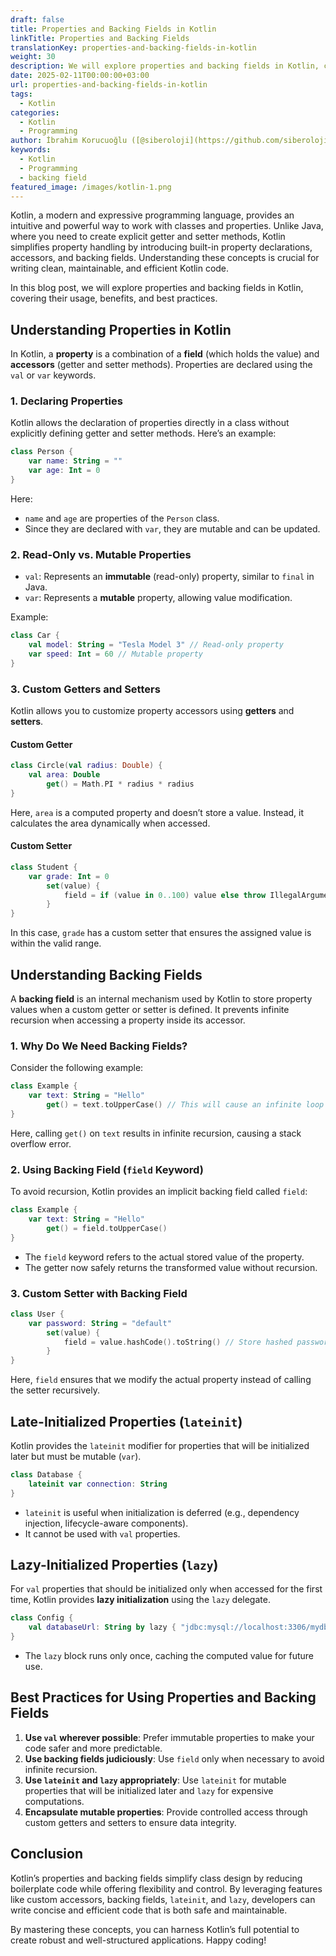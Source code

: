 ```yaml
---
draft: false
title: Properties and Backing Fields in Kotlin
linkTitle: Properties and Backing Fields
translationKey: properties-and-backing-fields-in-kotlin
weight: 30
description: We will explore properties and backing fields in Kotlin, covering their usage, benefits, and best practices.
date: 2025-02-11T00:00:00+03:00
url: properties-and-backing-fields-in-kotlin
tags:
  - Kotlin
categories:
  - Kotlin
  - Programming
author: İbrahim Korucuoğlu ([@siberoloji](https://github.com/siberoloji))
keywords:
  - Kotlin
  - Programming
  - backing field
featured_image: /images/kotlin-1.png
---
```

Kotlin, a modern and expressive programming language, provides an intuitive and powerful way to work with classes and properties. Unlike Java, where you need to create explicit getter and setter methods, Kotlin simplifies property handling by introducing built-in property declarations, accessors, and backing fields. Understanding these concepts is crucial for writing clean, maintainable, and efficient Kotlin code.

In this blog post, we will explore properties and backing fields in Kotlin, covering their usage, benefits, and best practices.

## Understanding Properties in Kotlin

In Kotlin, a **property** is a combination of a **field** (which holds the value) and **accessors** (getter and setter methods). Properties are declared using the `val` or `var` keywords.

### 1. Declaring Properties

Kotlin allows the declaration of properties directly in a class without explicitly defining getter and setter methods. Here’s an example:

```kotlin
class Person {
    var name: String = ""
    var age: Int = 0
}
```

Here:

- `name` and `age` are properties of the `Person` class.
- Since they are declared with `var`, they are mutable and can be updated.

### 2. Read-Only vs. Mutable Properties

- `val`: Represents an **immutable** (read-only) property, similar to `final` in Java.
- `var`: Represents a **mutable** property, allowing value modification.

Example:

```kotlin
class Car {
    val model: String = "Tesla Model 3" // Read-only property
    var speed: Int = 60 // Mutable property
}
```

### 3. Custom Getters and Setters

Kotlin allows you to customize property accessors using **getters** and **setters**.

#### Custom Getter

```kotlin
class Circle(val radius: Double) {
    val area: Double
        get() = Math.PI * radius * radius
}
```

Here, `area` is a computed property and doesn’t store a value. Instead, it calculates the area dynamically when accessed.

#### Custom Setter

```kotlin
class Student {
    var grade: Int = 0
        set(value) {
            field = if (value in 0..100) value else throw IllegalArgumentException("Grade must be between 0 and 100")
        }
}
```

In this case, `grade` has a custom setter that ensures the assigned value is within the valid range.

## Understanding Backing Fields

A **backing field** is an internal mechanism used by Kotlin to store property values when a custom getter or setter is defined. It prevents infinite recursion when accessing a property inside its accessor.

### 1. Why Do We Need Backing Fields?

Consider the following example:

```kotlin
class Example {
    var text: String = "Hello"
        get() = text.toUpperCase() // This will cause an infinite loop
}
```

Here, calling `get()` on `text` results in infinite recursion, causing a stack overflow error.

### 2. Using Backing Field (`field` Keyword)

To avoid recursion, Kotlin provides an implicit backing field called `field`:

```kotlin
class Example {
    var text: String = "Hello"
        get() = field.toUpperCase()
}
```

- The `field` keyword refers to the actual stored value of the property.
- The getter now safely returns the transformed value without recursion.

### 3. Custom Setter with Backing Field

```kotlin
class User {
    var password: String = "default"
        set(value) {
            field = value.hashCode().toString() // Store hashed password instead of plain text
        }
}
```

Here, `field` ensures that we modify the actual property instead of calling the setter recursively.

## Late-Initialized Properties (`lateinit`)

Kotlin provides the `lateinit` modifier for properties that will be initialized later but must be mutable (`var`).

```kotlin
class Database {
    lateinit var connection: String
}
```

- `lateinit` is useful when initialization is deferred (e.g., dependency injection, lifecycle-aware components).
- It cannot be used with `val` properties.

## Lazy-Initialized Properties (`lazy`)

For `val` properties that should be initialized only when accessed for the first time, Kotlin provides **lazy initialization** using the `lazy` delegate.

```kotlin
class Config {
    val databaseUrl: String by lazy { "jdbc:mysql://localhost:3306/mydb" }
}
```

- The `lazy` block runs only once, caching the computed value for future use.

## Best Practices for Using Properties and Backing Fields

1. **Use `val` wherever possible**: Prefer immutable properties to make your code safer and more predictable.
2. **Use backing fields judiciously**: Use `field` only when necessary to avoid infinite recursion.
3. **Use `lateinit` and `lazy` appropriately**: Use `lateinit` for mutable properties that will be initialized later and `lazy` for expensive computations.
4. **Encapsulate mutable properties**: Provide controlled access through custom getters and setters to ensure data integrity.

## Conclusion

Kotlin’s properties and backing fields simplify class design by reducing boilerplate code while offering flexibility and control. By leveraging features like custom accessors, backing fields, `lateinit`, and `lazy`, developers can write concise and efficient code that is both safe and maintainable.

By mastering these concepts, you can harness Kotlin’s full potential to create robust and well-structured applications. Happy coding!
